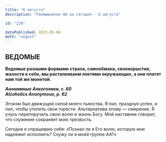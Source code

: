 ```yaml
---
title: "6 августа"
description: "Размышления АА на сегодня - 6 августа"

id: "220"

datePublished: 2023-05-04
moth: "avgust"
---
```


## ВЕДОМЫЕ

**Ведомые разными формами страха, самообмана, своекорыстия, жалости к себе, мы
расталкиваем локтями окружающих, а они платят нам той же монетой.**

**_Анонимные Алкоголики, с. 60  
Alcoholics Anonymous, p. 62_**

Эгоизм был движущей силой моего пьянства. Я пил, празднуя успех, и пил, чтобы
утопить свои горести. Альтернатива этому — смирение. Я учусь перепоручать свою
волю и жизнь Богу. Мой наставник говорит, что служение сохраняет мою
трезвость.

Сегодня я спрашиваю себя: «Познал ли я Его волю, которую мне надлежит
исполнить? Служу ли я моей группе АА?»
